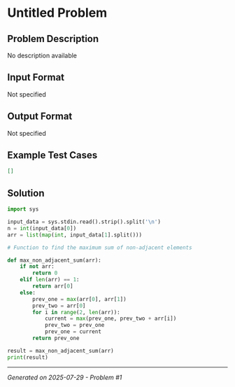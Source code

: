 # Untitled Problem

## Problem Description
No description available

## Input Format
Not specified

## Output Format
Not specified

## Example Test Cases
```json
[]
```

## Solution
```python
import sys

input_data = sys.stdin.read().strip().split('\n')
n = int(input_data[0])
arr = list(map(int, input_data[1].split()))

# Function to find the maximum sum of non-adjacent elements

def max_non_adjacent_sum(arr):
    if not arr:
        return 0
    elif len(arr) == 1:
        return arr[0]
    else:
        prev_one = max(arr[0], arr[1])
        prev_two = arr[0]
        for i in range(2, len(arr)):
            current = max(prev_one, prev_two + arr[i])
            prev_two = prev_one
            prev_one = current
        return prev_one

result = max_non_adjacent_sum(arr)
print(result)
```

---
*Generated on 2025-07-29 - Problem #1*